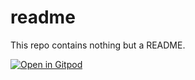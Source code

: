 # readme
This repo contains nothing but a README.

[![Open in Gitpod](https://gitpod.io/button/open-in-gitpod.svg)](https://gitpod.io/#https://github.com/jltest1/readme)
